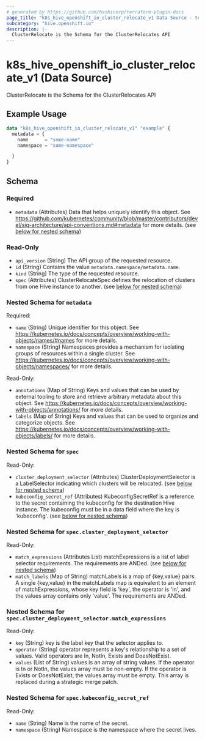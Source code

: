 ```yaml
---
# generated by https://github.com/hashicorp/terraform-plugin-docs
page_title: "k8s_hive_openshift_io_cluster_relocate_v1 Data Source - terraform-provider-k8s"
subcategory: "hive.openshift.io"
description: |-
  ClusterRelocate is the Schema for the ClusterRelocates API
---
```


# k8s_hive_openshift_io_cluster_relocate_v1 (Data Source)

ClusterRelocate is the Schema for the ClusterRelocates API

## Example Usage

```terraform
data "k8s_hive_openshift_io_cluster_relocate_v1" "example" {
  metadata = {
    name      = "some-name"
    namespace = "some-namespace"

  }
}
```

<!-- schema generated by tfplugindocs -->
## Schema

### Required

- `metadata` (Attributes) Data that helps uniquely identify this object. See https://github.com/kubernetes/community/blob/master/contributors/devel/sig-architecture/api-conventions.md#metadata for more details. (see [below for nested schema](#nestedatt--metadata))

### Read-Only

- `api_version` (String) The API group of the requested resource.
- `id` (String) Contains the value `metadata.namespace/metadata.name`.
- `kind` (String) The type of the requested resource.
- `spec` (Attributes) ClusterRelocateSpec defines the relocation of clusters from one Hive instance to another. (see [below for nested schema](#nestedatt--spec))

<a id="nestedatt--metadata"></a>
### Nested Schema for `metadata`

Required:

- `name` (String) Unique identifier for this object. See https://kubernetes.io/docs/concepts/overview/working-with-objects/names/#names for more details.
- `namespace` (String) Namespaces provides a mechanism for isolating groups of resources within a single cluster. See https://kubernetes.io/docs/concepts/overview/working-with-objects/namespaces/ for more details.

Read-Only:

- `annotations` (Map of String) Keys and values that can be used by external tooling to store and retrieve arbitrary metadata about this object. See https://kubernetes.io/docs/concepts/overview/working-with-objects/annotations/ for more details.
- `labels` (Map of String) Keys and values that can be used to organize and categorize objects. See https://kubernetes.io/docs/concepts/overview/working-with-objects/labels/ for more details.


<a id="nestedatt--spec"></a>
### Nested Schema for `spec`

Read-Only:

- `cluster_deployment_selector` (Attributes) ClusterDeploymentSelector is a LabelSelector indicating which clusters will be relocated. (see [below for nested schema](#nestedatt--spec--cluster_deployment_selector))
- `kubeconfig_secret_ref` (Attributes) KubeconfigSecretRef is a reference to the secret containing the kubeconfig for the destination Hive instance. The kubeconfig must be in a data field where the key is 'kubeconfig'. (see [below for nested schema](#nestedatt--spec--kubeconfig_secret_ref))

<a id="nestedatt--spec--cluster_deployment_selector"></a>
### Nested Schema for `spec.cluster_deployment_selector`

Read-Only:

- `match_expressions` (Attributes List) matchExpressions is a list of label selector requirements. The requirements are ANDed. (see [below for nested schema](#nestedatt--spec--cluster_deployment_selector--match_expressions))
- `match_labels` (Map of String) matchLabels is a map of {key,value} pairs. A single {key,value} in the matchLabels map is equivalent to an element of matchExpressions, whose key field is 'key', the operator is 'In', and the values array contains only 'value'. The requirements are ANDed.

<a id="nestedatt--spec--cluster_deployment_selector--match_expressions"></a>
### Nested Schema for `spec.cluster_deployment_selector.match_expressions`

Read-Only:

- `key` (String) key is the label key that the selector applies to.
- `operator` (String) operator represents a key's relationship to a set of values. Valid operators are In, NotIn, Exists and DoesNotExist.
- `values` (List of String) values is an array of string values. If the operator is In or NotIn, the values array must be non-empty. If the operator is Exists or DoesNotExist, the values array must be empty. This array is replaced during a strategic merge patch.



<a id="nestedatt--spec--kubeconfig_secret_ref"></a>
### Nested Schema for `spec.kubeconfig_secret_ref`

Read-Only:

- `name` (String) Name is the name of the secret.
- `namespace` (String) Namespace is the namespace where the secret lives.
